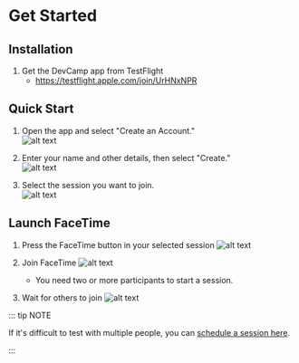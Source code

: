# Get Started

## Installation

1. Get the DevCamp app from TestFlight
   - https://testflight.apple.com/join/UrHNxNPR

## Quick Start

1. Open the app and select "Create an Account."  
   ![alt text](/start-the-app1.png)

2. Enter your name and other details, then select "Create."  
   ![alt text](/start-the-app2.png)

3. Select the session you want to join.  
   ![alt text](/start-the-app3.png)

## Launch FaceTime

1. Press the FaceTime button in your selected session
   ![alt text](/launch-facetime1.png)

2. Join FaceTime
   ![alt text](/launch-facetime2.png)
   - You need two or more participants to start a session.

3. Wait for others to join
   ![alt text](/launch-facetime3.png)

::: tip NOTE

If it's difficult to test with multiple people, you can [schedule a session here](https://cal.com/devcamp).

:::